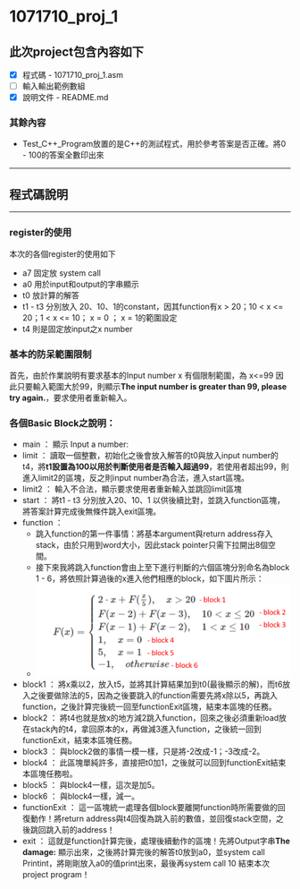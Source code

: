 # 1071710_proj_1
## 此次project包含內容如下
- [x] 程式碼 - 1071710_proj_1.asm
- [ ] 輸入輸出範例數組
- [x] 說明文件 - README.md
### 其餘內容
* Test_C++_Program放置的是C++的測試程式，用於參考答案是否正確。將0 - 100的答案全數印出來
---
## 程式碼說明
---
### register的使用
本次的各個register的使用如下
 * a7 固定放 system call
 * a0 用於input和output的字串顯示
 * t0 放計算的解答
 * t1 - t3 分別放入 20、10、1的constant，因其function有x > 20；10 < x <= 20；1 < x <= 10； x = 0 ； x = 1的範圍設定
 * t4 則是固定放input之x number
### 基本的防呆範圍限制
首先，由於作業說明有要求基本的Input number x 有個限制範圍，為 x<=99 
因此只要輸入範圍大於99，則顯示**The input  number is greater than 99, please try again.**，要求使用者重新輸入。
### 各個Basic Block之說明：
 * main ： 顯示 Input a number:
 * limit ： 讀取一個整數，初始化之後會放入解答的t0與放入input number的t4，將**t1設置為100以用於判斷使用者是否輸入超過99**，若使用者超出99，則進入limit2的區塊，反之則input number為合法，進入start區塊。
 * limit2 ： 輸入不合法，顯示要求使用者重新輸入並跳回limit區塊
 * start ： 將t1 - t3 分別放入20、10、1 以供後續比對，並跳入function區塊，將答案計算完成後無條件跳入exit區塊。
 * function ： 
   - 跳入function的第一件事情：將基本argument與return address存入stack，由於只用到word大小，因此stack pointer只需下拉開出8個空間。
   - 接下來我將跳入function會由上至下進行判斷的六個區塊分別命名為block 1 - 6，將依照計算過後的x進入他們相應的block，如下圖片所示：
   - ![function](https://github.com/Ryan0911/1071710_proj_1/blob/main/image/function.png)
 * block1 ： 將x乘以2，放入t5，並將其計算結果加到t0(最後顯示的解)，而t6放入之後要做除法的5，因為之後要跳入的function需要先將x除以5，再跳入function，之後計算完後統一回至functionExit區塊，結束本區塊的任務。
 * block2 ： 將t4也就是放x的地方減2跳入function，回來之後必須重新load放在stack內的t4，拿回原本的x，再做減3進入function，之後統一回到functionExit，結束本區塊任務。
 * block3 ： 與block2做的事情一模一樣，只是將-2改成-1；-3改成-2。
 * block4 ： 此區塊單純許多，直接把t0加1，之後就可以回到functionExit結束本區塊任務啦。
 * block5 ： 與block4一樣，這次是加5。
 * block6 ： 與block4一樣，減一。
 * functionExit ： 這一區塊統一處理各個block要離開function時所需要做的回復動作！將return address與t4回復為跳入前的數值，並回復stack空間，之後跳回跳入前的address！
 * exit ： 這就是function計算完後，處理後續動作的區塊！先將Output字串**The damage:** 顯示出來，之後將計算完後的解答t0放到a0，並system call Printint，將剛剛放入a0的值print出來，最後再system call 10 結束本次project program！ 
